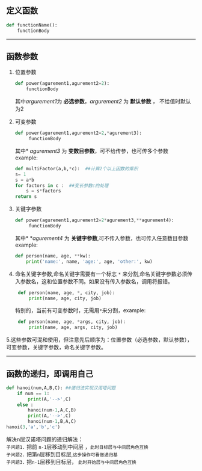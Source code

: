 ## 定义函数
```py 
def functionName():  
    functionBody 
```
---
## 函数参数
1. 位置参数 
    ```py
    def power(agurement1,agurement2=2):
        functionBody
    ```
    其中*argurement1*为 **必选参数**，*argurement2* 为 **默认参数** ， 不给值时默认为2 
2. 可变参数
   ```py
   def power(agurement1,agurement2=2,*agurement3):
        functionBody 
    ```
    其中* *agurement3* 为 **变数目参数**，可不给传参，也可传多个参数  
    example:
    ```py
    def multiFactor(a,b,*c):  ##计算2个以上因数的乘积
    s= 1
    s = a*b
    for factors in c :  ##变长参数c的处理
        s = s*factors 
    return s 
    ```
3. 关键字参数
   ```py
   def power(agurement1,agurement2=2*agurement3,**agurement4):
        functionBody
   ```

    其中* **agurement4* 为 **关键字参数**,可不传入参数，也可传入任意数目参数  
    example:  
    ```py
    def person(name, age, **kw):
        print('name:', name, 'age:', age, 'other:', kw)
    ``` 
4. 命名关键字参数,命名关键字需要有一个标志 `*` 来分割,命名关键字参数必须传入参数名，这和位置参数不同。如果没有传入参数名，调用将报错。
   ```py
    def person(name, age, *, city, job):
        print(name, age, city, job)
   ```
   特别的，当前有可变参数时，无需用`*`来分割，example:
   ```py
    def person(name, age, *args, city, job):
        print(name, age, args, city, job)
   ```
5.这些参数可混和使用，但注意先后顺序为：位置参数（必选参数，默认参数），可变参数，关键字参数，命名关键字参数。

---
## 函数的递归，即调用自己
```py
def hanoi(num,A,B,C): ##递归法实现汉诺塔问题
    if num == 1:
        print(A,'-->',C)
    else :
        hanoi(num-1,A,C,B)
        print(A,'-->',C)
        hanoi(num-1,B,A,C)
hanoi(3,'a','b','c')
```
解决n层汉诺塔问题的递归解法：  
`子问题1.` 把前 `n-1`层移动到中间层 ，`此时目标层与中间层角色互换`  
`子问题2.` 把第`n`层移到目标层,`这步操作可看做递归基`  
`子问题3.` 把`n-1`层移到目标层， `此时开始层与中间层角色互换`